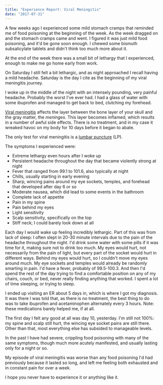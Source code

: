 ```yaml
---
title: "Experience Report: Viral Meningitis"
date: "2017-07-31"
---
```


A few weeks ago I experienced some mild stomach cramps that reminded me of food poisoning at the beginning of the week. As the week dragged on and the stomach cramps came and went. I figured it was just mild food poisoning, and it'd be gone soon enough. I chewed some bismuth subsalicylate tablets and didn't think too much more about it.

At the end of the week there was a small bit of lethargy that I experienced, enough to make me go home early from work.

On Saturday I still felt a bit lethargic, and as night approached I recall having a mild headache. Saturday is the day I cite as the beginning of my viral meningitis journey.

I woke up in the middle of the night with an intensely pounding, very painful headache. Probably the worst I've ever had. I had a glass of water with some ibuprofen and managed to get back to bed, clutching my forehead.

[Viral meningitis](https://en.wikipedia.org/wiki/Viral_meningitis) affects the layer between the bone layer of your skull and the gray matter, the _meninges_. This layer becomes inflamed, which results in a number of awful side effects. There is no treatment, and in my case it wreaked havoc on my body for 10 days before it began to abate.

The only test for viral meningitis is a [lumbar puncture](https://en.wikipedia.org/wiki/Lumbar_puncture) (LP).

The symptoms I experienced were:

* Extreme lethargy even hours after I woke up
* Persistent headache throughout the day that became violently strong at night
* Fever that ranged from 99.1 to 101.6, also typically at night
* Chills, usually starting in early evening
* Sharp, wincing pains around my eye sockets, temples, and forehead that developed after day 6 or so
* Moderate nausea, which did lead to some events in the bathroom
* Complete lack of appetite
* Pain in my spine
* Pain behind my eyes
* Light sensitivity
* Scalp sensitivity, specifically on the top
* Stiff neck; I could barely look down at all

Each day I would wake up feeling incredibly lethargic. Part of this was from lack of sleep: I often slept in 20-30 minute intervals due to the pain of the headache throughout the night. I'd drink some water with some pills if it was time for it, making sure not to drink too much. My eyes would hurt, not necessarily from the pain of light, but every part of the socket would hurt in different ways. Behind my eyes would hurt, so I couldn't move my eyes around much. My eye sockets and temples would already be randomly smarting in pain. I'd have a fever, probably of 99.5-100.3. And then I'd spend the rest of the day trying to find a comfortable position on any of my chairs, couch, or bed, never really finding anything that worked. I spent a lot of time sleeping, or trying to sleep.

I ended up visiting an ER about 5 days in, which is where I got my diagnosis. It was there I was told that, as there is no treatment, the best thing to do was to take ibuprofen and acetaminophen alternately every 3 hours. Note: these medications barely helped me, if at all.

The first day I felt any good at all was day 10, yesterday. I'm still not 100%: my spine and scalp still hurt, the wincing eye socket pains are still there. Other than that, most everything else has subsided to manageable levels.

In the past I have had severe, crippling food poisoning with many of the same symptoms, though much more acutely manifested, and usually lasting only for a night or so.

My episode of viral meningitis was worse than any food poisoning I'd had previously because it lasted so long, and left me feeling both exhausted and in constant pain for over a week.

I hope you never have to experience it or anything like it.
